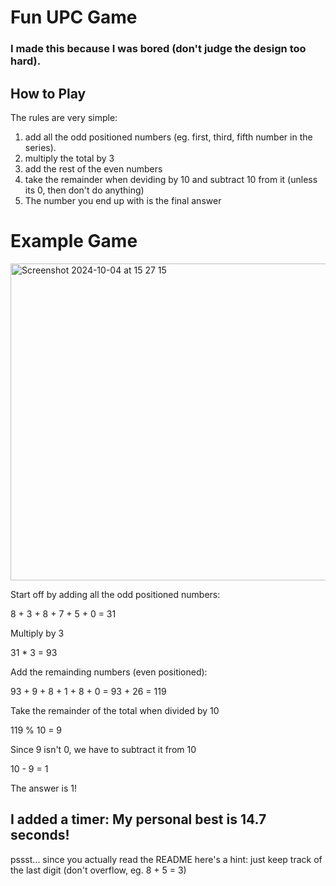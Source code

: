 # Fun UPC Game
### I made this because I was bored (don't judge the design too hard).


## How to Play

The rules are very simple: 
1. add all the odd positioned numbers (eg. first, third, fifth number in the series).
2. multiply the total by 3
3. add the rest of the even numbers
4. take the remainder when deviding by 10 and subtract 10 from it (unless its 0, then don't do anything)
5. The number you end up with is the final answer

# Example Game
<img width="507" alt="Screenshot 2024-10-04 at 15 27 15" src="https://github.com/user-attachments/assets/481f86b3-a26a-487f-bc89-854cb5650121">

Start off by adding all the odd positioned numbers:

8 + 3 + 8 + 7 + 5 + 0 = 31

Multiply by 3

31 * 3 = 93

Add the remainding numbers (even positioned):

93 + 9 + 8 + 1 + 8 + 0 = 93 + 26 = 119

Take the remainder of the total when divided by 10

119 % 10 = 9

Since 9 isn't 0, we have to subtract it from 10

10 - 9 = 1

The answer is 1!

## I added a timer: My personal best is 14.7 seconds!


pssst... since you actually read the README here's a hint: just keep track of the last digit (don't overflow, eg. 8 + 5 = 3)
